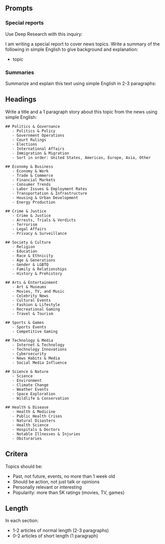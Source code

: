 ## Prompts

### Special reports

Use Deep Research with this inquiry:

I am writing a special report to cover news topics. Write a summary of the following in simple English to give background and explanation:

- topic

### Summaries

Summarize and explain this text using simple English in 2-3 paragraphs:

## Headings

Write a title and a 1 paragraph story about this topic from the news using simple English:

```
## Politics & Governance
   - Politics & Policy
   - Government Operations
   - Court Rulings
   - Elections
   - International Affairs
   - Immigration & Migration
   - Sort in order: United States, Americas, Europe, Asia, Other

## Economy & Business
   - Economy & Work
   - Trade & Commerce
   - Financial Markets
   - Consumer Trends
   - Labor Issues & Employment Rates
   - Transportation & Infrastructure
   - Housing & Urban Development
   - Energy Production

## Crime & Justice
   - Crime & Justice
   - Arrests, Trials & Verdicts
   - Terrorism
   - Legal Affairs
   - Privacy & Surveillance

## Society & Culture
   - Religion
   - Education
   - Race & Ethnicity
   - Age & Generations
   - Gender & LGBTQ
   - Family & Relationships
   - History & Prehistory

## Arts & Entertainment
   - Art & Museums
   - Movies, TV, and Music
   - Celebrity News
   - Cultural Events
   - Fashion & Lifestyle
   - Recreational Gaming
   - Travel & Tourism

## Sports & Games
   - Sports Events
   - Competitive Gaming

## Technology & Media
   - Internet & Technology
   - Technology Innovations
   - Cybersecurity
   - News Habits & Media
   - Social Media Influence

## Science & Nature
   - Science
   - Environment
   - Climate Change
   - Weather Events
   - Space Exploration
   - Wildlife & Conservation

## Health & Disease
   - Health & Medicine
   - Public Health Crises
   - Natural Disasters
   - Health Science
   - Hospitals & Doctors
   - Notable Illnesses & Injuries
   - Obituraries
```

## Critera

Topics should be:

- Past, not future, events, no more than 1 week old
- Should be action, not just talk or opinions
- Personally relevant or interesting
- Popularity: more than 5K ratings (movies, TV, games)

## Length

In each section:

- 1-2 articles of normal length (2-3 paragraphs)
- 0-2 articles of short length (1 paragraph)
